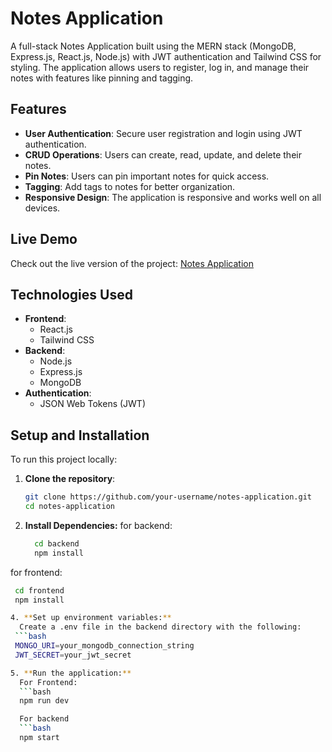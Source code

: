 # Notes Application

A full-stack Notes Application built using the MERN stack (MongoDB, Express.js, React.js, Node.js) with JWT authentication and Tailwind CSS for styling. The application allows users to register, log in, and manage their notes with features like pinning and tagging.

## Features

- **User Authentication**: Secure user registration and login using JWT authentication.
- **CRUD Operations**: Users can create, read, update, and delete their notes.
- **Pin Notes**: Users can pin important notes for quick access.
- **Tagging**: Add tags to notes for better organization.
- **Responsive Design**: The application is responsive and works well on all devices.

## Live Demo

Check out the live version of the project: [Notes Application](https://github.com/RajMogare/Notes-App.git)

## Technologies Used

- **Frontend**:
  - React.js
  - Tailwind CSS
- **Backend**:
  - Node.js
  - Express.js
  - MongoDB
- **Authentication**:
  - JSON Web Tokens (JWT)
  
## Setup and Installation

To run this project locally:

1. **Clone the repository**:
   ```bash
   git clone https://github.com/your-username/notes-application.git
   cd notes-application
2. **Install Dependencies:**
   for backend:
   ```bash
     cd backend
     npm install

  for frontend:
   ```bash
    cd frontend
    npm install

  4. **Set up environment variables:**
     Create a .env file in the backend directory with the following:
    ```bash
    MONGO_URI=your_mongodb_connection_string
    JWT_SECRET=your_jwt_secret

  5. **Run the application:**
     For Frontend:
     ```bash
     npm run dev

     For backend
     ```bash
     npm start


